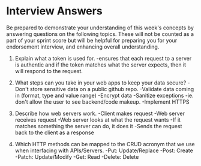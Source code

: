 # Interview Answers
Be prepared to demonstrate your understanding of this week's concepts by answering questions on the following topics. These will not be counted as a part of your sprint score but will be helpful for preparing you for your endorsement interview, and enhancing overall understanding.


1. Explain what a token is used for.
-ensures that each request to a server is authentic and if the token matches what the server expects, then it will respond to the request.

2. What steps can you take in your web apps to keep your data secure?
-Don't store sensitive data on a public github repo.
-Validate data coming in (format, type and value range)
-Encrypt data
-Sanitize exceptions -ie. don't allow the user to see backend/code makeup.
-Implement HTTPS


3. Describe how web servers work.
-Client makes request
-Web server receives request
-Web server looks at what the request wants
-If it matches something the server can do, it does it
-Sends the request back to the client as a response


4. Which HTTP methods can be mapped to the CRUD acronym that we use when interfacing with APIs/Servers.
-Put: Update/Replace
-Post: Create 
-Patch: Update/Modify
-Get: Read
-Delete: Delete